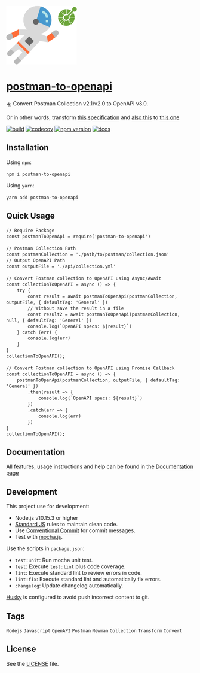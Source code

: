 ![logo](./docs/assets/img/logo.png)

# [postman-to-openapi](https://joolfe.github.io/postman-to-openapi/)

🛸 Convert Postman Collection v2.1/v2.0 to OpenAPI v3.0.

Or in other words, transform [this specification](https://schema.getpostman.com/json/collection/v2.1.0/collection.json) and [also this](https://schema.getpostman.com/json/collection/v2.0.0/collection.json) to [this one](http://spec.openapis.org/oas/v3.0.3.html)

[![build](https://github.com/joolfe/postman-to-openapi/workflows/Build/badge.svg)](https://github.com/joolfe/postman-to-openapi/actions)
[![codecov](https://codecov.io/gh/joolfe/postman-to-openapi/branch/master/graph/badge.svg)](https://codecov.io/gh/joolfe/postman-to-openapi)
[![npm version](https://img.shields.io/npm/v/postman-to-openapi
)](https://www.npmjs.com/package/postman-to-openapi)
[![dcos](https://img.shields.io/badge/docs-here-yellow)](https://joolfe.github.io/postman-to-openapi/)

## Installation

Using `npm`:

`npm i postman-to-openapi`

Using `yarn`:

`yarn add postman-to-openapi`

## Quick Usage

```
// Require Package
const postmanToOpenApi = require('postman-to-openapi')

// Postman Collection Path
const postmanCollection = './path/to/postman/collection.json'
// Output OpenAPI Path
const outputFile = './api/collection.yml'

// Convert Postman collection to OpenAPI using Async/Await
const collectionToOpenAPI = async () => {
    try {
        const result = await postmanToOpenApi(postmanCollection, outputFile, { defaultTag: 'General' })
        // Without save the result in a file
        const result2 = await postmanToOpenApi(postmanCollection, null, { defaultTag: 'General' })
        console.log(`OpenAPI specs: ${result}`)
    } catch (err) {
        console.log(err)
    }
}
collectionToOpenAPI();

// Convert Postman collection to OpenAPI using Promise Callback
const collectionToOpenAPI = async () => {
    postmanToOpenApi(postmanCollection, outputFile, { defaultTag: 'General' })
        .then(result => {
            console.log(`OpenAPI specs: ${result}`)
        })
        .catch(err => {
            console.log(err)
        })
}
collectionToOpenAPI();
```

## Documentation

All features, usage instructions and help can be found in the [Documentation page](https://joolfe.github.io/postman-to-openapi/)

## Development

This project use for development:

- Node.js v10.15.3 or higher
- [Standard JS](https://standardjs.com/) rules to maintain clean code.
- Use [Conventional Commit](https://www.conventionalcommits.org/en/v1.0.0/) for commit messages.
- Test with [mocha.js](https://mochajs.org/).

Use the scripts in `package.json`:

- `test:unit`: Run mocha unit test.
- `test`: Execute `test:lint` plus code coverage.
- `lint`: Execute standard lint to review errors in code.
- `lint:fix`: Execute standard lint and automatically fix errors.
- `changelog`: Update changelog automatically.

[Husky](https://www.npmjs.com/package/husky) is configured to avoid push incorrect content to git.

## Tags

`Nodejs` `Javascript` `OpenAPI` `Postman` `Newman` `Collection` `Transform` `Convert`

## License

See the [LICENSE](LICENSE.txt) file.
